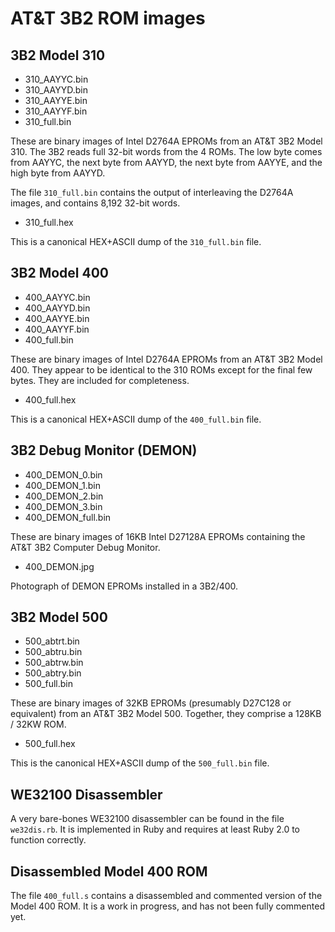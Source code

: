 AT&T 3B2 ROM images
====================

3B2 Model 310
-------------

- 310_AAYYC.bin
- 310_AAYYD.bin
- 310_AAYYE.bin
- 310_AAYYF.bin
- 310_full.bin

These are binary images of Intel D2764A EPROMs from an AT&T 3B2 Model
310.  The 3B2 reads full 32-bit words from the 4 ROMs. The low byte
comes from AAYYC, the next byte from AAYYD, the next byte from AAYYE,
and the high byte from AAYYD.

The file `310_full.bin` contains the output of interleaving the D2764A
images, and contains 8,192 32-bit words.

- 310_full.hex

This is a canonical HEX+ASCII dump of the `310_full.bin` file.

3B2 Model 400
-------------

- 400_AAYYC.bin
- 400_AAYYD.bin
- 400_AAYYE.bin
- 400_AAYYF.bin
- 400_full.bin

These are binary images of Intel D2764A EPROMs from an AT&T 3B2 Model
400.  They appear to be identical to the 310 ROMs except for the final
few bytes. They are included for completeness.

- 400_full.hex

This is a canonical HEX+ASCII dump of the `400_full.bin` file.

3B2 Debug Monitor (DEMON)
-------------------------

- 400_DEMON_0.bin
- 400_DEMON_1.bin
- 400_DEMON_2.bin
- 400_DEMON_3.bin
- 400_DEMON_full.bin

These are binary images of 16KB Intel D27128A EPROMs containing the
AT&T 3B2 Computer Debug Monitor.

- 400_DEMON.jpg

Photograph of DEMON EPROMs installed in a 3B2/400.

3B2 Model 500
-------------

- 500_abtrt.bin
- 500_abtru.bin
- 500_abtrw.bin
- 500_abtry.bin
- 500_full.bin

These are binary images of 32KB EPROMs (presumably D27C128 or
equivalent) from an AT&T 3B2 Model 500. Together, they comprise a
128KB / 32KW ROM.

- 500_full.hex

This is the canonical HEX+ASCII dump of the `500_full.bin` file.

WE32100 Disassembler
--------------------

A very bare-bones WE32100 disassembler can be found in the file
`we32dis.rb`.  It is implemented in Ruby and requires at least Ruby
2.0 to function correctly.

Disassembled Model 400 ROM
--------------------------

The file `400_full.s` contains a disassembled and commented version of
the Model 400 ROM. It is a work in progress, and has not been fully
commented yet.

